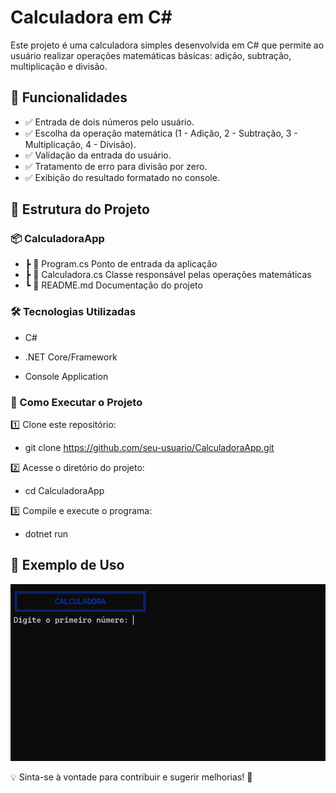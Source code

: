 # Calculadora em C#



Este projeto é uma calculadora simples desenvolvida em C# que permite ao usuário realizar operações matemáticas básicas: adição, subtração, multiplicação e divisão.

## 🚀 Funcionalidades

- ✅ Entrada de dois números pelo usuário.
- ✅ Escolha da operação matemática (1 - Adição, 2 - Subtração, 3 - Multiplicação, 4 - Divisão).
- ✅ Validação da entrada do usuário.
- ✅ Tratamento de erro para divisão por zero.
- ✅ Exibição do resultado formatado no console.

## 📂 Estrutura do Projeto

### 📦 CalculadoraApp

- ┣ 📜 Program.cs         Ponto de entrada da aplicação
- ┣ 📜 Calculadora.cs     Classe responsável pelas operações matemáticas
- ┗ 📜 README.md          Documentação do projeto

### 🛠 Tecnologias Utilizadas

- C#

- .NET Core/Framework

- Console Application

### 📌 Como Executar o Projeto

1️⃣ Clone este repositório:

- git clone https://github.com/seu-usuario/CalculadoraApp.git

2️⃣ Acesse o diretório do projeto:

- cd CalculadoraApp

3️⃣ Compile e execute o programa:

- dotnet run

## 📝 Exemplo de Uso

![alt text](Exemplo.gif)


💡 Sinta-se à vontade para contribuir e sugerir melhorias! 🚀

